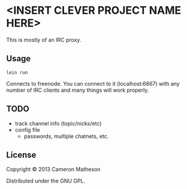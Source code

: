 # \<INSERT CLEVER PROJECT NAME HERE>

This is mostly of an IRC proxy.

## Usage

    lein run

Connects to freenode.  You can connect to it (localhost:6667) with
any number of IRC clients and many things will work properly.

## TODO

  * track channel info (topic/nicks/etc)
  * config file
    * passwords, multiple chatnets, etc.

## License

Copyright © 2013 Cameron Matheson

Distributed under the GNU GPL.
